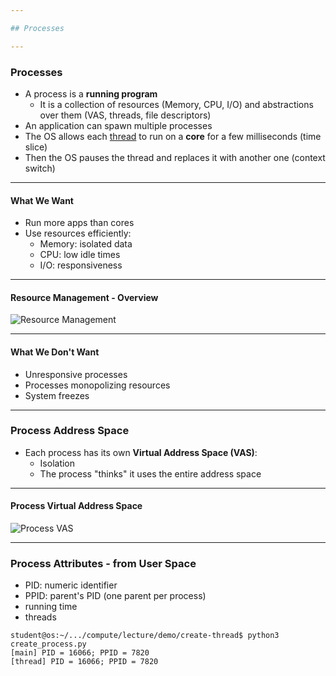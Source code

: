 ```yaml
---

## Processes

---
```


### Processes

* A process is a **running program**
  * It is a collection of resources (Memory, CPU, I/O) and abstractions over them (VAS, threads, file descriptors)
* An application can spawn multiple processes
* The OS allows each [thread](#threads) to run on a **core** for a few milliseconds (time slice)
* Then the OS pauses the thread and replaces it with another one (context switch)

----

#### What We Want

* Run more apps than cores
* Use resources efficiently:
  * Memory: isolated data
  * CPU: low idle times
  * I/O: responsiveness

----

#### Resource Management - Overview

![Resource Management](media/resource-management.svg)

----

#### What We Don't Want

* Unresponsive processes
* Processes monopolizing resources
* System freezes

---

### Process Address Space

* Each process has its own **Virtual Address Space (VAS)**:
  * Isolation
  * The process "thinks" it uses the entire address space

----

#### Process Virtual Address Space

![Process VAS](media/vas.svg)

---

### Process Attributes - from User Space

* PID: numeric identifier
* PPID: parent's PID (one parent per process)
* running time
* threads

```console
student@os:~/.../compute/lecture/demo/create-thread$ python3 create_process.py
[main] PID = 16066; PPID = 7820
[thread] PID = 16066; PPID = 7820
```
